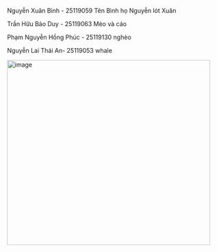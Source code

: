 Nguyễn Xuân Bình - 25119059 
Tên Bình họ Nguyễn lót Xuân

Trần Hữu Bảo Duy - 25119063
Mèo và cáo

Phạm Nguyễn Hồng Phúc - 25119130
nghèo

Nguyễn Lai Thái An- 25119053
whale

<img width="474" height="431" alt="image" src="https://github.com/user-attachments/assets/21b554e4-56ad-4991-83d5-c45b2841262b" />
